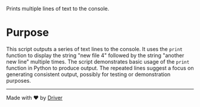 <!--------------------------------------------------------------------------------->
<!-- IMPORTANT: This file is auto-generated by Driver (https://driver.ai). -------->
<!-- Manual edits may be overwritten on future commits. --------------------------->
<!--------------------------------------------------------------------------------->

Prints multiple lines of text to the console.

# Purpose
This script outputs a series of text lines to the console. It uses the `print` function to display the string "new file 4" followed by the string "another new line" multiple times. The script demonstrates basic usage of the `print` function in Python to produce output. The repeated lines suggest a focus on generating consistent output, possibly for testing or demonstration purposes.

---
Made with ❤️ by [Driver](https://www.driver.ai/)
